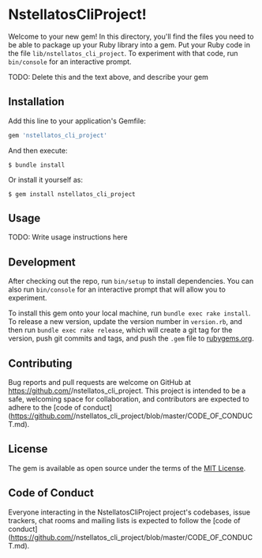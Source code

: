 # NstellatosCliProject!

Welcome to your new gem! In this directory, you'll find the files you need to be able to package up your Ruby library into a gem. Put your Ruby code in the file `lib/nstellatos_cli_project`. To experiment with that code, run `bin/console` for an interactive prompt.

TODO: Delete this and the text above, and describe your gem

## Installation

Add this line to your application's Gemfile:

```ruby
gem 'nstellatos_cli_project'
```

And then execute:

    $ bundle install

Or install it yourself as:

    $ gem install nstellatos_cli_project

## Usage

TODO: Write usage instructions here

## Development

After checking out the repo, run `bin/setup` to install dependencies. You can also run `bin/console` for an interactive prompt that will allow you to experiment.

To install this gem onto your local machine, run `bundle exec rake install`. To release a new version, update the version number in `version.rb`, and then run `bundle exec rake release`, which will create a git tag for the version, push git commits and tags, and push the `.gem` file to [rubygems.org](https://rubygems.org).

## Contributing

Bug reports and pull requests are welcome on GitHub at https://github.com/<github username>/nstellatos_cli_project. This project is intended to be a safe, welcoming space for collaboration, and contributors are expected to adhere to the [code of conduct](https://github.com/<github username>/nstellatos_cli_project/blob/master/CODE_OF_CONDUCT.md).


## License

The gem is available as open source under the terms of the [MIT License](https://opensource.org/licenses/MIT).

## Code of Conduct

Everyone interacting in the NstellatosCliProject project's codebases, issue trackers, chat rooms and mailing lists is expected to follow the [code of conduct](https://github.com/<github username>/nstellatos_cli_project/blob/master/CODE_OF_CONDUCT.md).
